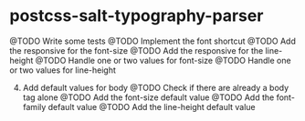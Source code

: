 # postcss-salt-typography-parser
  @TODO Write some tests
  @TODO Implement the font shortcut
  @TODO Add the responsive for the font-size
  @TODO Add the responsive for the line-height
  @TODO Handle one or two values for font-size
  @TODO Handle one or two values for line-height


  4. Add default values for body
  @TODO Check if there are already a body tag alone
  @TODO Add the font-size default value
  @TODO Add the font-family default value
  @TODO Add the line-height default value
